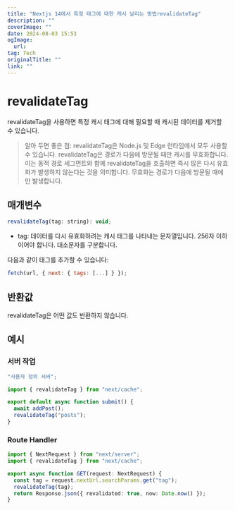 ```yaml
---
title: "Nextjs 14에서 특정 태그에 대한 캐시 날리는 방법revalidateTag"
description: ""
coverImage: ""
date: 2024-08-03 15:53
ogImage: 
  url: 
tag: Tech
originalTitle: ""
link: ""
---
```




# revalidateTag

revalidateTag을 사용하면 특정 캐시 태그에 대해 필요할 때 캐시된 데이터를 제거할 수 있습니다.

> 알아 두면 좋은 점:
> revalidateTag은 Node.js 및 Edge 런타임에서 모두 사용할 수 있습니다.
> revalidateTag은 경로가 다음에 방문될 때만 캐시를 무효화합니다. 이는 동적 경로 세그먼트와 함께 revalidateTag을 호출하면 즉시 많은 다시 유효화가 발생하지 않는다는 것을 의미합니다. 무효화는 경로가 다음에 방문될 때에만 발생합니다.

## 매개변수

<div class="content-ad"></div>

```js
revalidateTag(tag: string): void;
```

- tag: 데이터를 다시 유효화하려는 캐시 태그를 나타내는 문자열입니다. 256자 이하이어야 합니다. 대소문자를 구분합니다.

다음과 같이 태그를 추가할 수 있습니다:

```js
fetch(url, { next: { tags: [...] } });
```

<div class="content-ad"></div>

## 반환값

revalidateTag은 어떤 값도 반환하지 않습니다.

## 예시

### 서버 작업

<div class="content-ad"></div>

```typescript
"사용자 정의 서버";

import { revalidateTag } from "next/cache";

export default async function submit() {
  await addPost();
  revalidateTag("posts");
}
```

### Route Handler

```typescript
import { NextRequest } from "next/server";
import { revalidateTag } from "next/cache";

export async function GET(request: NextRequest) {
  const tag = request.nextUrl.searchParams.get("tag");
  revalidateTag(tag);
  return Response.json({ revalidated: true, now: Date.now() });
}
```

<div class="content-ad"></div>
